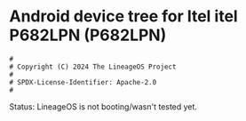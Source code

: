 # Android device tree for Itel itel P682LPN (P682LPN)

```
#
# Copyright (C) 2024 The LineageOS Project
#
# SPDX-License-Identifier: Apache-2.0
#
```
Status: LineageOS is not booting/wasn't tested yet.